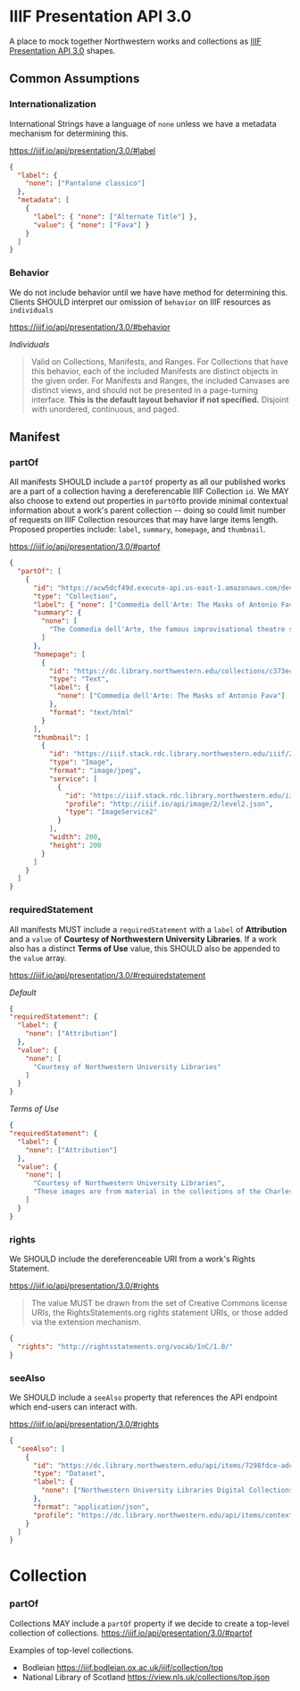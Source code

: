 # IIIF Presentation API 3.0

A place to mock together Northwestern works and collections as [IIIF Presentation API 3.0](https://iiif.io/api/presentation/3.0/) shapes.

## Common Assumptions


### Internationalization
International Strings have a language of `none` unless we have a metadata mechanism for determining this.

https://iiif.io/api/presentation/3.0/#label

```json
{
  "label": {
    "none": ["Pantalone classico"]
  },
  "metadata": [
    {
      "label": { "none": ["Alternate Title"] },
      "value": { "none": ["Fava"] }
    }
  ]
}
```

### Behavior
We do not include behavior until we have have method for determining this. Clients SHOULD interpret our omission of `behavior` on IIIF resources as `individuals`

https://iiif.io/api/presentation/3.0/#behavior

*Individuals*
> Valid on Collections, Manifests, and Ranges. For Collections that have this behavior, each of the included Manifests are distinct objects in the given order. For Manifests and Ranges, the included Canvases are distinct views, and should not be presented in a page-turning interface. **This is the default layout behavior if not specified.** Disjoint with unordered, continuous, and paged.


## Manifest

### partOf
All manifests SHOULD include a `partOf` property as all our published works are a part of a collection having a dereferencable IIIF Collection `id`. We MAY also choose to extend out properties in `partOf`to provide minimal contextual information about a work's parent collection -- doing so could limit number of requests on IIIF Collection resources that may have large items length. Proposed properties include: `label`, `summary`, `homepage`, and `thumbnail`.

https://iiif.io/api/presentation/3.0/#partof

```json
{
  "partOf": [
    {
      "id": "https://acw5dcf49d.execute-api.us-east-1.amazonaws.com/dev/collections/iiif-image-collection",
      "type": "Collection",
      "label": { "none": ["Commedia dell'Arte: The Masks of Antonio Fava"] },
      "summary": {
        "none": [
          "The Commedia dell'Arte, the famous improvisational theatre style born in Renaissance Italy, remains a major influence in today's theatre. Antonio Fava is an actor, comedian, author, director, musician, mask maker and Internationally renowned Maestro of Commedia dell'Arte."
        ]
      },
      "homepage": [
        {
          "id": "https://dc.library.northwestern.edu/collections/c373ecd2-2c45-45f2-9f9e-52dc244870bd",
          "type": "Text",
          "label": {
            "none": ["Commedia dell'Arte: The Masks of Antonio Fava"]
          },
          "format": "text/html"
        }
      ],
      "thumbnail": [
        {
          "id": "https://iiif.stack.rdc.library.northwestern.edu/iiif/2/180682c9-dfaf-4881-b7b6-1f2f21092d4f/full/200,/0/default.jpg",
          "type": "Image",
          "format": "image/jpeg",
          "service": [
            {
              "id": "https://iiif.stack.rdc.library.northwestern.edu/iiif/2/180682c9-dfaf-4881-b7b6-1f2f21092d4f",
              "profile": "http://iiif.io/api/image/2/level2.json",
              "type": "ImageService2"
            }
          ],
          "width": 200,
          "height": 200
        }
      ]
    }
  ]
}
```

### requiredStatement

All manifests MUST include a `requiredStatement` with a `label` of **Attribution** and a `value` of **Courtesy of Northwestern University Libraries**. If a work also has a distinct **Terms of Use** value, this SHOULD also be appended to the `value` array.

https://iiif.io/api/presentation/3.0/#requiredstatement

_Default_
```json
{
"requiredStatement": {
  "label": {
    "none": ["Attribution"]
  },
  "value": {
    "none": [
      "Courtesy of Northwestern University Libraries"
    ]
  }
}
```

_Terms of Use_
```json
{
"requiredStatement": {
  "label": {
    "none": ["Attribution"]
  },
  "value": {
    "none": [
      "Courtesy of Northwestern University Libraries",
      "These images are from material in the collections of the Charles Deering McCormick Library of Special Collections of Northwestern University Libraries, and are provided for use by its students, faculty and staff, and by other researchers visiting this site, for research consultation and scholarly purposes only. Further distribution and/or any commercial use of the images from this site is not permitted."
    ]
  }
}
```

### rights

We SHOULD include the dereferenceable URI from a work's Rights Statement.

https://iiif.io/api/presentation/3.0/#rights

> The value MUST be drawn from the set of Creative Commons license URIs, the RightsStatements.org rights statement URIs, or those added via the extension mechanism. 

```json
{
  "rights": "http://rightsstatements.org/vocab/InC/1.0/"
}
```

### seeAlso

We SHOULD include a `seeAlso` property that references the API endpoint which end-users can interact with.

https://iiif.io/api/presentation/3.0/#rights

```json
{
  "seeAlso": [
    {
      "id": "https://dc.library.northwestern.edu/api/items/7298fdce-adc1-4501-9e14-9e8bd985e149",
      "type": "Dataset",
      "label": {
        "none": ["Northwestern University Libraries Digital Collections API"]
      },
      "format": "application/json",
      "profile": "https://dc.library.northwestern.edu/api/items/context.json"
    }
  ]
}
```

# Collection

### partOf

Collections MAY include a `partOf` property if we decide to create a top-level collection of collections.
https://iiif.io/api/presentation/3.0/#partof

Examples of top-level collections.
- Bodleian
https://iiif.bodleian.ox.ac.uk/iiif/collection/top
- National Library of Scotland
https://view.nls.uk/collections/top.json
